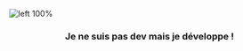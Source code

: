 ![left 100%](https://media.discordapp.net/attachments/1021847568822583376/1303439672743039132/bannertwitch.png?ex=672bc24a&is=672a70ca&hm=6ce6cb8fa4133f6690be0e30896845687bf2bf7605d208e5c482d0e79ea92d25&=&format=webp&quality=lossless)
<p align="center">
  <h3 align="center">Je ne suis pas dev mais je développe !</h3>
</p>
